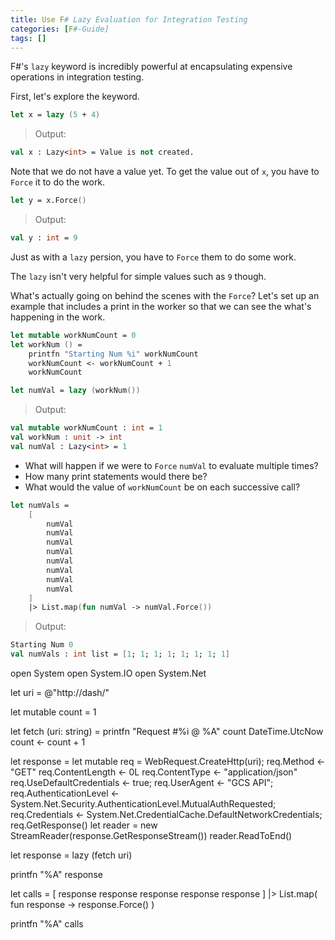 ```yaml
---
title: Use F# Lazy Evaluation for Integration Testing
categories: [F#-Guide]
tags: []
---
```


F#'s `lazy` keyword is incredibly powerful at encapsulating expensive operations in integration testing.

First, let's explore the keyword.

```fsharp
let x = lazy (5 + 4)
```

> Output:

```fsharp
val x : Lazy<int> = Value is not created.
```

Note that we do not have a value yet. To get the value out of `x`, you have to `Force` it to do the work.

```fsharp
let y = x.Force()
```

> Output:

```fsharp
val y : int = 9
```

Just as with a `lazy` persion, you have to `Force` them to do some work.

The `lazy` isn't very helpful for simple values such as `9` though.

What's actually going on behind the scenes with the `Force`? Let's set up an example that includes a print in the worker so that we can see the what's happening in the work.

```fsharp
let mutable workNumCount = 0
let workNum () =
    printfn "Starting Num %i" workNumCount
    workNumCount <- workNumCount + 1
    workNumCount

let numVal = lazy (workNum())
```

> Output:

```fsharp
val mutable workNumCount : int = 1
val workNum : unit -> int
val numVal : Lazy<int> = 1
```

- What will happen if we were to `Force` `numVal` to evaluate multiple times?
- How many print statements would there be?
- What would the value of `workNumCount` be on each successive call?

```fsharp
let numVals =
    [
        numVal
        numVal
        numVal
        numVal
        numVal
        numVal
        numVal
        numVal
    ]
    |> List.map(fun numVal -> numVal.Force())
```

> Output:

```fsharp
Starting Num 0
val numVals : int list = [1; 1; 1; 1; 1; 1; 1; 1]
```

open System
open System.IO
open System.Net

let uri = @"http://dash/"

let mutable count = 1

let fetch (uri: string) =
printfn "Request #%i @ %A" count DateTime.UtcNow
count <- count + 1

let response =
let mutable req = WebRequest.CreateHttp(uri);
req.Method <- "GET"
req.ContentLength <- 0L
req.ContentType <- "application/json"
req.UseDefaultCredentials <- true;
req.UserAgent <- "GCS API";
req.AuthenticationLevel <- System.Net.Security.AuthenticationLevel.MutualAuthRequested;
req.Credentials <- System.Net.CredentialCache.DefaultNetworkCredentials;
req.GetResponse()
let reader = new StreamReader(response.GetResponseStream())
reader.ReadToEnd()

let response = lazy (fetch uri)

printfn "%A" response

let calls =
[
response
response
response
response
response
]
|> List.map(
fun response ->
response.Force()
)

printfn "%A" calls

```

```
